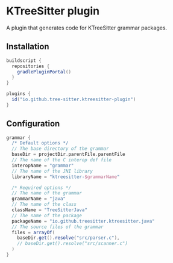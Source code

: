# KTreeSitter plugin

A plugin that generates code for KTreeSitter grammar packages.

## Installation

```groovy
buildscript {
  repositories {
    gradlePluginPortal()
  }
}

plugins {
  id("io.github.tree-sitter.ktreesitter-plugin")
}
```

## Configuration

```groovy
grammar {
  /* Default options */
  // The base directory of the grammar
  baseDir = projectDir.parentFile.parentFile
  // The name of the C interop def file
  interopName = "grammar"
  // The name of the JNI library
  libraryName = "ktreesitter-$grammarName"

  /* Required options */
  // The name of the grammar
  grammarName = "java"
  // The name of the class
  className = "TreeSitterJava"
  // The name of the package
  packageName = "io.github.treesitter.ktreesitter.java"
  // The source files of the grammar
  files = arrayOf(
    baseDir.get().resolve("src/parser.c"),
    // baseDir.get().resolve("src/scanner.c")
  )
}
```
